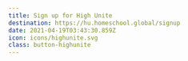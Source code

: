 ```yaml
---
title: Sign up for High Unite
destination: https://hu.homeschool.global/signup
date: 2021-04-19T03:43:30.859Z
icon: icons/highunite.svg
class: button-highunite
---
```

